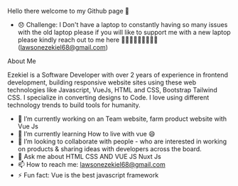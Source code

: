  Hello there welcome to my Github page 👋 
 
 
 
 - 😞 Challenge: I Don't have a  laptop to constantly having so many issues with the old laptop  please if you will like to support me  with a new laptop please kindly reach out to me here 🙏🙏🙏🙏🙏🙏🙏🙏🙏 (lawsonezekiel68@gmail.com) 





About Me


Ezekiel is a  Software Developer with over 2 years of experience in frontend development, building responsive website sites using these web technologies like Javascript, VueJs, HTML and CSS, Bootstrap Tailwind CSS. I specialize in  converting designs to Code. I love using different technology trends to build tools for humanity.


- 🔭 I’m currently working on an Team website, farm product website with Vue Js
- 🌱 I’m currently learning How to live with vue 😄
- 👯 I’m looking to collaborate  with people -  who are interested in working on products & sharing ideas with 
developers across the board.
- 💬 Ask me about HTML CSS AND VUE JS Nuxt Js
- 📫 How to reach me: lawsonezekiel68@gmail.com
- ⚡ Fun fact: Vue is the best javascript framework
